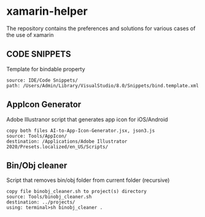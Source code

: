 # xamarin-helper
The repository contains the preferences and solutions for various cases of the use of xamarin

## CODE SNIPPETS

Template for bindable property
```
source: IDE/Code Snippets/
path: /Users/Admin/Library/VisualStudio/8.0/Snippets/bind.template.xml
```
## AppIcon Generator

Adobe Illustranor script that generates app icon for iOS/Android
```
copy both files AI-to-App-Icon-Generator.jsx, json3.js
source: Tools/AppIcon/
destination: /Applications/Adobe Illustrator 2020/Presets.localized/en_US/Scripts/
```
## Bin/Obj cleaner

Script that removes bin/obj folder from current folder (recursive)
```
copy file binobj_cleaner.sh to project(s) directory
source: Tools/binobj_cleaner.sh
destination: ../projects/
using: terminal>sh binobj_cleaner .
```

